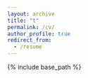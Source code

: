 ```yaml
---
layout: archive
title: "t"
permalink: /cv/
author_profile: true
redirect_from:
  - /resume
---
```


{% include base_path %}